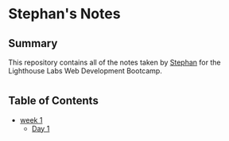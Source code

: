 # Stephan's Notes

## Summary 

This repository contains all of the notes taken by [Stephan](https://github.com/Stephan-Pauld) for the Lighthouse Labs Web Development Bootcamp.



#
## Table of Contents
* [week 1](/week_1)
  * [Day 1](/Week_1/Day_1)